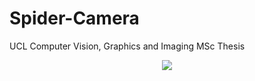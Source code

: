 # Spider-Camera
UCL Computer Vision, Graphics and Imaging MSc Thesis  

<p align="center" width="200"><img src ="https://raw.githubusercontent.com/germain-hug/SpiderCamera/master/imgs/overview.png" /></p>  
